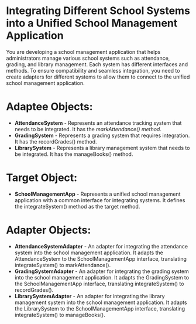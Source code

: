 # Integrating Different School Systems into a Unified School Management Application

You are developing a school management application that helps administrators manage various school systems such as attendance, grading, and library management. Each system has different interfaces and methods. To ensure compatibility and seamless integration, you need to create adapters for different systems to allow them to connect to the unified school management application.

# Adaptee Objects:
- **AttendanceSystem** - Represents an attendance tracking system that needs to be integrated. It has the *markAttendance() method*.
- **GradingSystem** - Represents a grading system that requires integration. It has the recordGrades() method.
- **LibrarySystem** - Represents a library management system that needs to be integrated. It has the manageBooks() method.

# Target Object:
- **SchoolManagementApp** - Represents a unified school management application with a common interface for integrating systems. It defines the integrateSystem() method as the target method.
# Adapter Objects:
- **AttendanceSystemAdapter** - An adapter for integrating the attendance system into the school management application. It adapts the AttendanceSystem to the SchoolManagementApp interface, translating integrateSystem() to markAttendance().
- **GradingSystemAdapter** - An adapter for integrating the grading system into the school management application. It adapts the GradingSystem to the SchoolManagementApp interface, translating integrateSystem() to recordGrades().
- **LibrarySystemAdapter** - An adapter for integrating the library management system into the school management application. It adapts the LibrarySystem to the SchoolManagementApp interface, translating integrateSystem() to manageBooks().
